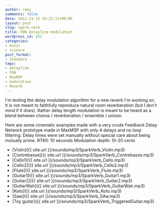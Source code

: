 ```yaml
---
author: remy
comments: false
date: 2011-11-15 18:22:11+00:00
layout: post
slug: spark-verb
title: FDN Delayline modulation
wordpress_id: 252
categories:
- music
- science
post_format:
- Standard
tags:
- delayline
- FDN
- MaxMSP
- modulation
- Reverb
---
```


I'm testing the delay modulation algorithm for a new reverb I'm working on. It is not meant to faithfully reproduce natural room reverberation (but I don't mind if it does). Rather delay length modulation is meant to be heard as a blend between chorus / reverberation  / ensemble / unison.

Here are some cinematic examples made with a very crude Feedback Delay Network prototype made in MaxMSP with only 4 delays and no loop filtering. Delay times were set manually without special care about being mutually prime.
RT60: 10 seconds
Modulation depth: 10-20 cents

* [Violin]({{ site.url }}/sounds/mp3/SparkVerb_Violin.mp3)
* [Contrebasse]({{ site.url }}/sounds/mp3/SparkVerb_Contrebasse.mp3)
* [Cello1]({{ site.url }}/sounds/mp3/SparkVerb_Cello.mp3)
* [Cello2]({{ site.url }}/sounds/mp3/SparkVerb_Cello2.mp3)
* [Flute]({{ site.url }}/sounds/mp3/SparkVerb_Flute.mp3)
* [Guitar1]({{ site.url }}/sounds/mp3/SparkVerb_Guitar1.mp3)
* [Guitar2]({{ site.url }}/sounds/mp3/SparkVerb_Guitar2.mp3)
* [GuitarWah]({{ site.url }}/sounds/mp3/SparkVerb_GuitarWah.mp3)
* [Koto]({{ site.url }}/sounds/mp3/SparkVerb_Koto.mp3)
* [Saw]({{ site.url }}/sounds/mp3/SparkVerb_SAw.mp3)
* [Toy guitar]({{ site.url }}/sounds/mp3/SparkVerb_TriggeredGuitar.mp3) 

